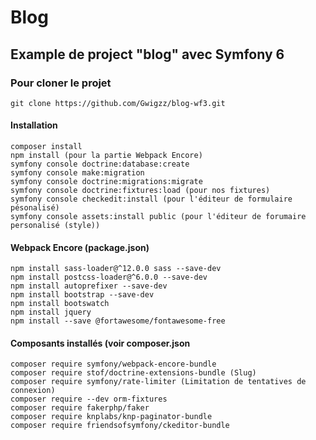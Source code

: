 # Blog

## Example de project "blog" avec Symfony 6

### Pour cloner le projet

```
git clone https://github.com/Gwigzz/blog-wf3.git
```

#### Installation
```
composer install
npm install (pour la partie Webpack Encore)
symfony console doctrine:database:create
symfony console make:migration
symfony console doctrine:migrations:migrate
symfony console doctrine:fixtures:load (pour nos fixtures)
symfony console checkedit:install (pour l'éditeur de formulaire pésonalisé)
symfony console assets:install public (pour l'éditeur de forumaire personalisé (style))
```

#### Webpack Encore (package.json)
```
npm install sass-loader@^12.0.0 sass --save-dev
npm install postcss-loader@^6.0.0 --save-dev
npm install autoprefixer --save-dev
npm install bootstrap --save-dev
npm install bootswatch
npm install jquery
npm install --save @fortawesome/fontawesome-free
```
#### Composants installés (voir composer.json
```
composer require symfony/webpack-encore-bundle
composer require stof/doctrine-extensions-bundle (Slug)
composer require symfony/rate-limiter (Limitation de tentatives de connexion)
composer require --dev orm-fixtures
composer require fakerphp/faker
composer require knplabs/knp-paginator-bundle
composer require friendsofsymfony/ckeditor-bundle


```